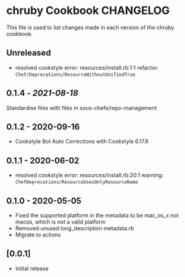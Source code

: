 # chruby Cookbook CHANGELOG

This file is used to list changes made in each version of the chruby cookbook.

## Unreleased

- resolved cookstyle error: resources/install.rb:1:1 refactor: `Chef/Deprecations/ResourceWithoutUnifiedTrue`
## 0.1.4 - *2021-08-18*

Standardise files with files in sous-chefs/repo-management

## 0.1.2 - 2020-09-16

- Cookstyle Bot Auto Corrections with Cookstyle 6.17.6

## 0.1.1 - 2020-06-02

- resolved cookstyle error: resources/install.rb:20:1 warning: `ChefDeprecations/ResourceUsesOnlyResourceName`

## 0.1.0 - 2020-05-05

- Fixed the supported platform in the metadata to be mac_os_x not macos, which is not a valid platform
- Removed unused long_description metadata.rb
- Migrate to actions

## [0.0.1]

- Initial release
